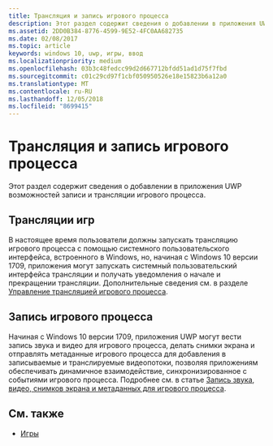 ```yaml
---
title: Трансляция и запись игрового процесса
description: Этот раздел содержит сведения о добавлении в приложения UWP возможностей записи и трансляции игрового процесса.
ms.assetid: 2DD0B384-8776-4599-9E52-4FC0AA682735
ms.date: 02/08/2017
ms.topic: article
keywords: windows 10, uwp, игры, ввод
ms.localizationpriority: medium
ms.openlocfilehash: 03b3c48fedcc99d2d667712bfdd51ad1d75f7fbd
ms.sourcegitcommit: c01c29cd97f1cbf050950526e18e15823b6a12a0
ms.translationtype: MT
ms.contentlocale: ru-RU
ms.lasthandoff: 12/05/2018
ms.locfileid: "8699415"
---
```

# <a name="game-broadcast-and-capture"></a>Трансляция и запись игрового процесса

Этот раздел содержит сведения о добавлении в приложения UWP возможностей записи и трансляции игрового процесса.

## <a name="game-broadcasting"></a>Трансляции игр
В настоящее время пользователи должны запускать трансляцию игрового процесса с помощью системного пользовательского интерфейса, встроенного в Windows, но, начиная с Windows 10 версии 1709, приложения могут запускать системный пользовательский интерфейса трансляции и получать уведомления о начале и прекращении трансляции. Дополнительные сведения см. в разделе [Управление трансляцией игрового процесса](manage-game-broadcasting.md).

## <a name="game-capture"></a>Запись игрового процесса
Начиная с Windows 10 версии 1709, приложения UWP могут вести запись звука и видео для игрового процесса, делать снимки экрана и отправлять метаданные игрового процесса для добавления в записываемые и транслируемые видеопотоки, позволяя приложениям обеспечивать динамичное взаимодействие, синхронизированное с событиями игрового процесса. Подробнее см. в статье [Запись звука, видео, снимков экрана и метаданных для игрового процесса](capture-game-audio-video-screenshots-and-metadata.md).



## <a name="see-also"></a>См. также

* [Игры](index.md)